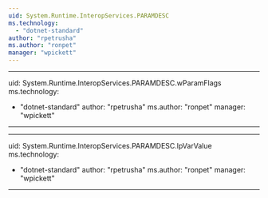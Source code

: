 ```yaml
---
uid: System.Runtime.InteropServices.PARAMDESC
ms.technology: 
  - "dotnet-standard"
author: "rpetrusha"
ms.author: "ronpet"
manager: "wpickett"
---
```


---
uid: System.Runtime.InteropServices.PARAMDESC.wParamFlags
ms.technology: 
  - "dotnet-standard"
author: "rpetrusha"
ms.author: "ronpet"
manager: "wpickett"
---

---
uid: System.Runtime.InteropServices.PARAMDESC.lpVarValue
ms.technology: 
  - "dotnet-standard"
author: "rpetrusha"
ms.author: "ronpet"
manager: "wpickett"
---
